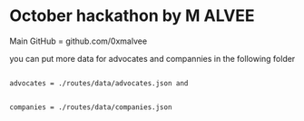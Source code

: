 # October hackathon by M ALVEE
Main GitHub = github.com/0xmalvee

you can put more data for advocates and compannies in the following folder

<code>
advocates = ./routes/data/advocates.json and
<br>
companies = ./routes/data/companies.json
</code>
